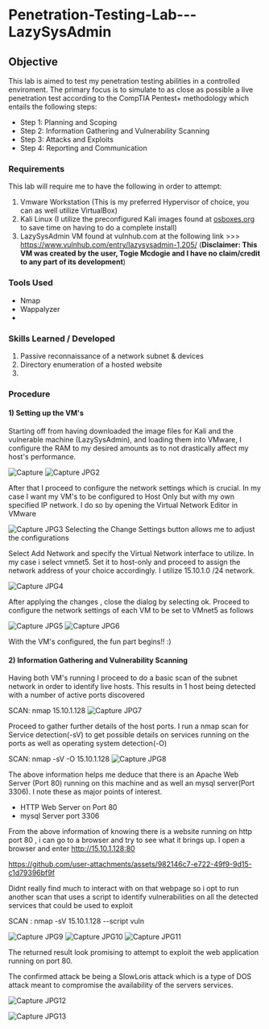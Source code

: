 # Penetration-Testing-Lab---LazySysAdmin

## Objective
This lab is aimed to test my penetration testing abilities in a controlled enviroment. The primary focus is to simulate to as close as possible a live penetration test according to the CompTIA Pentest+ methodology
which entails the following steps:
- Step 1: Planning and Scoping
- Step 2: Information Gathering and Vulnerability Scanning
- Step 3: Attacks and Exploits
- Step 4: Reporting and Communication


### Requirements
This lab will require me to have the following in order to attempt:
  1) Vmware Workstation (This is my preferred Hypervisor of choice, you can as well utilize VirtualBox)
  2) Kali Linux (I utilize the preconfigured Kali images found at [osboxes.org](https://www.osboxes.org/vmware-images/) to save time on having to do a complete install)
  3) LazySysAdmin VM found at vulnhub.com at the following link >>> https://www.vulnhub.com/entry/lazysysadmin-1,205/
(**Disclaimer: This VM was created by the user, Togie Mcdogie and I have no claim/credit to any part of its development**)



### Tools Used
- Nmap 
- Wappalyzer
- 


### Skills Learned / Developed
1) Passive reconnaissance of a network subnet & devices
2) Directory enumeration of a hosted website
3) 

### Procedure
#### 1) Setting up the VM's
Starting off from having downloaded  the image files for Kali and the vulnerable machine (LazySysAdmin), and loading them into VMware, 
I configure the RAM to my desired amounts as to not drastically affect my host's performance. 

![Capture](https://github.com/user-attachments/assets/0ef5cc73-3633-40d8-a2da-9368a1fd3c68)  ![Capture JPG2](https://github.com/user-attachments/assets/9cc1ac30-35d9-4aa8-80aa-d9c1d82c763b)

After that I proceed to configure the network settings which is crucial. In my case I want my VM's to be configured to Host Only but with my own specified IP network. I do so by opening the Virtual Network Editor in VMware

![Capture JPG3](https://github.com/user-attachments/assets/b07c9e81-0be5-4928-8584-ec7bc815957b) Selecting the Change Settings button allows me to adjust the configurations


Select Add Network and specify  the Virtual Network interface to utilize. In my case i select vmnet5. Set it to host-only and proceed to assign the network address of your choice accordingly. I utilize 15.10.1.0 /24 network.

![Capture JPG4](https://github.com/user-attachments/assets/1bd086cc-7b52-45d8-a4de-5de296e39f5b) 

After applying the changes , close the dialog by selecting ok. Proceed to configure the network settings of each VM to be set to VMnet5 as follows

![Capture JPG5](https://github.com/user-attachments/assets/a89e3882-d77d-470f-9f64-d0c0e296f715)
![Capture JPG6](https://github.com/user-attachments/assets/e1065266-a58d-4985-a418-669aa19ec553)

With the VM's configured, the fun part begins!! :) 


#### 2) Information Gathering and Vulnerability Scanning

Having both VM's running I proceed to do a basic scan of the subnet network in order to identify live hosts.  This results in 1 host being detected with a number of active ports discovered 

SCAN: nmap 15.10.1.128
![Capture JPG7](https://github.com/user-attachments/assets/78929a3c-7ce6-48b6-b04e-f52a5e85f50e)

Proceed to gather further details of the host ports. I run a nmap scan for Service detection(-sV) to get possible details on services running on the ports as well as operating system detection(-O)

SCAN: nmap -sV -O 15.10.1.128 
![Capture JPG8](https://github.com/user-attachments/assets/fe6d404e-ed60-463e-ac75-961fbbed2cb2)

The above information helps me deduce that there is an Apache Web Server (Port 80) running on this machine and as well an mysql server(Port 3306). I note these as major points of interest.
- HTTP Web Server on Port 80
- mysql Server port 3306
  
From the above information of knowing there is a website running on http port 80 , i can go to a browser and try to see what it brings up. I open a browser and enter
http://15.10.1.128:80 

https://github.com/user-attachments/assets/982146c7-e722-49f9-9d15-c1d79396bf9f 


Didnt really find much to interact with  on that webpage so i opt to run another scan that uses a script to identify vulnerabilities on all the detected services that could be used to exploit

SCAN : nmap -sV 15.10.1.128 --script vuln

![Capture JPG9](https://github.com/user-attachments/assets/ff1b98bf-f71f-494f-b1e1-b894dcf7fac1)
![Capture JPG10](https://github.com/user-attachments/assets/83bf9386-a956-42ee-91c1-489a8af318e2)
![Capture JPG11](https://github.com/user-attachments/assets/872834b4-d244-458e-8793-8b244624c7f2)

The returned result look promising to attempt to exploit the web application running on port 80. 

The confirmed attack be being a SlowLoris attack which is a type of DOS attack meant to compromise the availability of the servers services.




![Capture JPG12](https://github.com/user-attachments/assets/e29cad80-72aa-4d00-a0a2-df2748430aa0)

![Capture JPG13](https://github.com/user-attachments/assets/015b93c0-9985-4ccb-b02c-92bf1bcba0fb)






